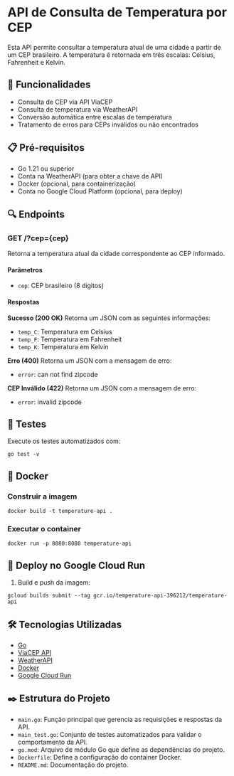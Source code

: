 # API de Consulta de Temperatura por CEP

Esta API permite consultar a temperatura atual de uma cidade a partir de um CEP brasileiro. A temperatura é retornada em três escalas: Celsius, Fahrenheit e Kelvin.

## 🚀 Funcionalidades

- Consulta de CEP via API ViaCEP
- Consulta de temperatura via WeatherAPI
- Conversão automática entre escalas de temperatura
- Tratamento de erros para CEPs inválidos ou não encontrados

## 📋 Pré-requisitos

- Go 1.21 ou superior
- Conta na WeatherAPI (para obter a chave de API)
- Docker (opcional, para containerização)
- Conta no Google Cloud Platform (opcional, para deploy)


## 🔍 Endpoints

### GET /?cep={cep}

Retorna a temperatura atual da cidade correspondente ao CEP informado.

#### Parâmetros
- `cep`: CEP brasileiro (8 dígitos)

#### Respostas

**Sucesso (200 OK)**
Retorna um JSON com as seguintes informações:
- `temp_C`: Temperatura em Celsius
- `temp_F`: Temperatura em Fahrenheit
- `temp_K`: Temperatura em Kelvin

**Erro (400)**
Retorna um JSON com a mensagem de erro:
- `error`: can not find zipcode


**CEP Inválido (422)**
Retorna um JSON com a mensagem de erro:
- `error`: invalid zipcode


## 🧪 Testes

Execute os testes automatizados com:
```
go test -v
``` 


## 🐳 Docker

### Construir a imagem
```
docker build -t temperature-api .
```

### Executar o container    
```
docker run -p 8080:8080 temperature-api
``` 


## 🚀 Deploy no Google Cloud Run

1. Build e push da imagem:
```
gcloud builds submit --tag gcr.io/temperature-api-396212/temperature-api
```


## 🛠️ Tecnologias Utilizadas

- [Go](https://golang.org/)
- [ViaCEP API](https://viacep.com.br/)
- [WeatherAPI](https://www.weatherapi.com/)
- [Docker](https://www.docker.com/)
- [Google Cloud Run](https://cloud.google.com/run)

## ✒️ Estrutura do Projeto

- `main.go`: Função principal que gerencia as requisições e respostas da API.
- `main_test.go`: Conjunto de testes automatizados para validar o comportamento da API.
- `go.mod`: Arquivo de módulo Go que define as dependências do projeto.
- `Dockerfile`: Define a configuração do container Docker.
- `README.md`: Documentação do projeto.

